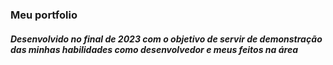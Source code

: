 ### Meu portfolio

##### Desenvolvido no final de 2023 com o objetivo de servir de demonstração das minhas habilidades como desenvolvedor e meus feitos na área
